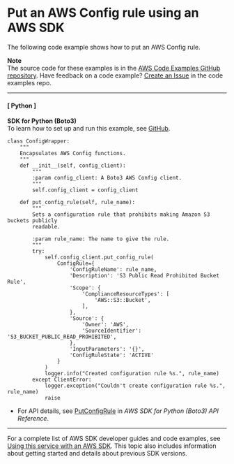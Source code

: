 # Put an AWS Config rule using an AWS SDK<a name="example_config-service_PutConfigRule_section"></a>

The following code example shows how to put an AWS Config rule\.

**Note**  
The source code for these examples is in the [AWS Code Examples GitHub repository](https://github.com/awsdocs/aws-doc-sdk-examples)\. Have feedback on a code example? [Create an Issue](https://github.com/awsdocs/aws-doc-sdk-examples/issues/new/choose) in the code examples repo\. 

------
#### [ Python ]

**SDK for Python \(Boto3\)**  
 To learn how to set up and run this example, see [GitHub](https://github.com/awsdocs/aws-doc-sdk-examples/tree/main/python/example_code/config#code-examples)\. 
  

```
class ConfigWrapper:
    """
    Encapsulates AWS Config functions.
    """
    def __init__(self, config_client):
        """
        :param config_client: A Boto3 AWS Config client.
        """
        self.config_client = config_client

    def put_config_rule(self, rule_name):
        """
        Sets a configuration rule that prohibits making Amazon S3 buckets publicly
        readable.

        :param rule_name: The name to give the rule.
        """
        try:
            self.config_client.put_config_rule(
                ConfigRule={
                    'ConfigRuleName': rule_name,
                    'Description': 'S3 Public Read Prohibited Bucket Rule',
                    'Scope': {
                        'ComplianceResourceTypes': [
                            'AWS::S3::Bucket',
                        ],
                    },
                    'Source': {
                        'Owner': 'AWS',
                        'SourceIdentifier': 'S3_BUCKET_PUBLIC_READ_PROHIBITED',
                    },
                    'InputParameters': '{}',
                    'ConfigRuleState': 'ACTIVE'
                }
            )
            logger.info("Created configuration rule %s.", rule_name)
        except ClientError:
            logger.exception("Couldn't create configuration rule %s.", rule_name)
            raise
```
+  For API details, see [PutConfigRule](https://docs.aws.amazon.com/goto/boto3/config-2014-11-12/PutConfigRule) in *AWS SDK for Python \(Boto3\) API Reference*\. 

------

For a complete list of AWS SDK developer guides and code examples, see [Using this service with an AWS SDK](sdk-general-information-section.md)\. This topic also includes information about getting started and details about previous SDK versions\.